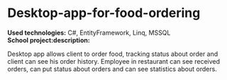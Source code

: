 # Desktop-app-for-food-ordering
<b>Used technologies:</b> C#, EntityFramework, Linq, MSSQL<br>
<b>School project:description:</b>
<p>Desktop app allows client to order food, tracking status about order and client can see his order history. Employee in restaurant can see received orders, can put status about orders and can see statistics about orders.</p>
